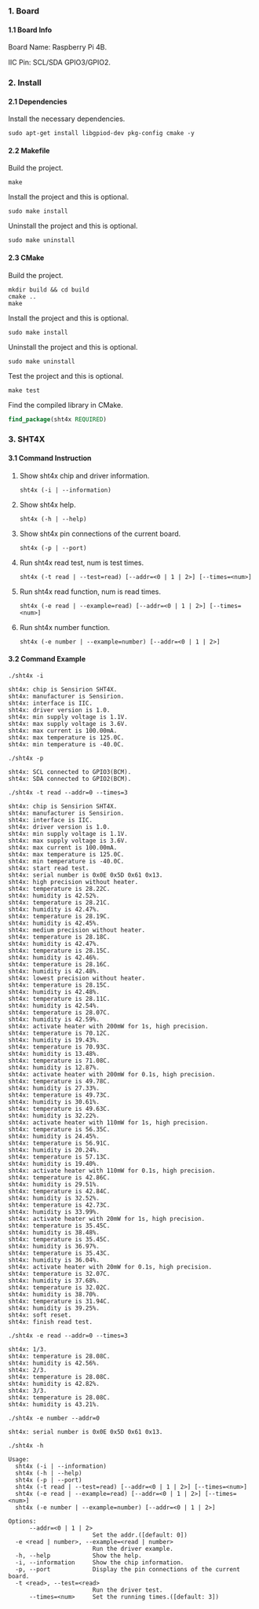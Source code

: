 ### 1. Board

#### 1.1 Board Info

Board Name: Raspberry Pi 4B.

IIC Pin: SCL/SDA GPIO3/GPIO2.

### 2. Install

#### 2.1 Dependencies

Install the necessary dependencies.

```shell
sudo apt-get install libgpiod-dev pkg-config cmake -y
```

#### 2.2 Makefile

Build the project.

```shell
make
```

Install the project and this is optional.

```shell
sudo make install
```

Uninstall the project and this is optional.

```shell
sudo make uninstall
```

#### 2.3 CMake

Build the project.

```shell
mkdir build && cd build 
cmake .. 
make
```

Install the project and this is optional.

```shell
sudo make install
```

Uninstall the project and this is optional.

```shell
sudo make uninstall
```

Test the project and this is optional.

```shell
make test
```

Find the compiled library in CMake. 

```cmake
find_package(sht4x REQUIRED)
```


### 3. SHT4X

#### 3.1 Command Instruction

1. Show sht4x chip and driver information.

   ```shell
   sht4x (-i | --information)
   ```

2. Show sht4x help.

   ```shell
   sht4x (-h | --help)
   ```

3. Show sht4x pin connections of the current board.

   ```shell
   sht4x (-p | --port)
   ```

4. Run sht4x read test, num is test times.

   ```shell
   sht4x (-t read | --test=read) [--addr=<0 | 1 | 2>] [--times=<num>]
   ```

5. Run sht4x read function, num is read times.

   ```shell
   sht4x (-e read | --example=read) [--addr=<0 | 1 | 2>] [--times=<num>]
   ```

6. Run sht4x number function.

   ```shell
   sht4x (-e number | --example=number) [--addr=<0 | 1 | 2>]
   ```

#### 3.2 Command Example

```shell
./sht4x -i

sht4x: chip is Sensirion SHT4X.
sht4x: manufacturer is Sensirion.
sht4x: interface is IIC.
sht4x: driver version is 1.0.
sht4x: min supply voltage is 1.1V.
sht4x: max supply voltage is 3.6V.
sht4x: max current is 100.00mA.
sht4x: max temperature is 125.0C.
sht4x: min temperature is -40.0C.
```

```shell
./sht4x -p

sht4x: SCL connected to GPIO3(BCM).
sht4x: SDA connected to GPIO2(BCM).
```

```shell
./sht4x -t read --addr=0 --times=3

sht4x: chip is Sensirion SHT4X.
sht4x: manufacturer is Sensirion.
sht4x: interface is IIC.
sht4x: driver version is 1.0.
sht4x: min supply voltage is 1.1V.
sht4x: max supply voltage is 3.6V.
sht4x: max current is 100.00mA.
sht4x: max temperature is 125.0C.
sht4x: min temperature is -40.0C.
sht4x: start read test.
sht4x: serial number is 0x0E 0x5D 0x61 0x13.
sht4x: high precision without heater.
sht4x: temperature is 28.22C.
sht4x: humidity is 42.52%.
sht4x: temperature is 28.21C.
sht4x: humidity is 42.47%.
sht4x: temperature is 28.19C.
sht4x: humidity is 42.45%.
sht4x: medium precision without heater.
sht4x: temperature is 28.18C.
sht4x: humidity is 42.47%.
sht4x: temperature is 28.15C.
sht4x: humidity is 42.46%.
sht4x: temperature is 28.16C.
sht4x: humidity is 42.48%.
sht4x: lowest precision without heater.
sht4x: temperature is 28.15C.
sht4x: humidity is 42.48%.
sht4x: temperature is 28.11C.
sht4x: humidity is 42.54%.
sht4x: temperature is 28.07C.
sht4x: humidity is 42.59%.
sht4x: activate heater with 200mW for 1s, high precision.
sht4x: temperature is 70.12C.
sht4x: humidity is 19.43%.
sht4x: temperature is 70.93C.
sht4x: humidity is 13.48%.
sht4x: temperature is 71.08C.
sht4x: humidity is 12.87%.
sht4x: activate heater with 200mW for 0.1s, high precision.
sht4x: temperature is 49.78C.
sht4x: humidity is 27.33%.
sht4x: temperature is 49.73C.
sht4x: humidity is 30.61%.
sht4x: temperature is 49.63C.
sht4x: humidity is 32.22%.
sht4x: activate heater with 110mW for 1s, high precision.
sht4x: temperature is 56.35C.
sht4x: humidity is 24.45%.
sht4x: temperature is 56.91C.
sht4x: humidity is 20.24%.
sht4x: temperature is 57.13C.
sht4x: humidity is 19.40%.
sht4x: activate heater with 110mW for 0.1s, high precision.
sht4x: temperature is 42.86C.
sht4x: humidity is 29.51%.
sht4x: temperature is 42.84C.
sht4x: humidity is 32.52%.
sht4x: temperature is 42.73C.
sht4x: humidity is 33.99%.
sht4x: activate heater with 20mW for 1s, high precision.
sht4x: temperature is 35.45C.
sht4x: humidity is 38.48%.
sht4x: temperature is 35.45C.
sht4x: humidity is 36.97%.
sht4x: temperature is 35.43C.
sht4x: humidity is 36.04%.
sht4x: activate heater with 20mW for 0.1s, high precision.
sht4x: temperature is 32.07C.
sht4x: humidity is 37.68%.
sht4x: temperature is 32.02C.
sht4x: humidity is 38.70%.
sht4x: temperature is 31.94C.
sht4x: humidity is 39.25%.
sht4x: soft reset.
sht4x: finish read test.
```

```shell
./sht4x -e read --addr=0 --times=3

sht4x: 1/3.
sht4x: temperature is 28.08C.
sht4x: humidity is 42.56%.
sht4x: 2/3.
sht4x: temperature is 28.08C.
sht4x: humidity is 42.82%.
sht4x: 3/3.
sht4x: temperature is 28.08C.
sht4x: humidity is 43.21%.
```

```shell
./sht4x -e number --addr=0

sht4x: serial number is 0x0E 0x5D 0x61 0x13.
```

```shell
./sht4x -h

Usage:
  sht4x (-i | --information)
  sht4x (-h | --help)
  sht4x (-p | --port)
  sht4x (-t read | --test=read) [--addr=<0 | 1 | 2>] [--times=<num>]
  sht4x (-e read | --example=read) [--addr=<0 | 1 | 2>] [--times=<num>]
  sht4x (-e number | --example=number) [--addr=<0 | 1 | 2>]

Options:
      --addr=<0 | 1 | 2>
                        Set the addr.([default: 0])
  -e <read | number>, --example=<read | number>
                        Run the driver example.
  -h, --help            Show the help.
  -i, --information     Show the chip information.
  -p, --port            Display the pin connections of the current board.
  -t <read>, --test=<read>
                        Run the driver test.
      --times=<num>     Set the running times.([default: 3])
```

